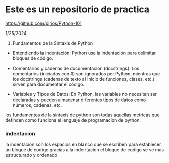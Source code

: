 # Este es un repositorio de practica

https://github.com/pjrios/Python-101

1/25/2024

1. Fundamentos de la Sintaxis de Python
   
- Entendiendo la indentación: Python usa la indentación para delimitar bloques de código.

- Comentarios y cadenas de documentación (docstrings): Los comentarios (iniciados con #) son ignorados por Python, mientras que los docstrings (cadenas de texto al inicio de funciones, clases, etc.) sirven para documentar el código.

- Variables y Tipos de Datos: En Python, las variables no necesitan ser declaradas y pueden almacenar diferentes tipos de datos como números, cadenas, etc.


los fundamentos de la sintaxis de python son todas aquellas metricas que definden como funciona el lenguaje de programacion de python. 


###    indentacion

la indentacion son los espacios en blanco que se escriben para establecer un bloque de codigo 
gracias a la indentacion el bloque de codigo se ve mas estructurado y ordenado 

